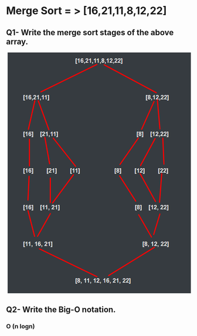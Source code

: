 # Merge Sort = > **[16,21,11,8,12,22]**

## Q1- Write the merge sort stages of the above array.

​ ![Merge-Sort](https://raw.githubusercontent.com/ebubekirrzgr/patika.dev/main/Data%20Structures%20and%20Algorithms/Merge%20Sort%20Project/merge-sort.png)

## Q2- Write the Big-O notation.

### O (n logn)

